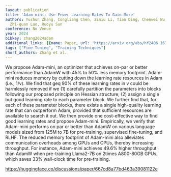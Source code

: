 ```yaml
---
layout: publication
title: 'Adam-mini: Use Fewer Learning Rates To Gain More'
authors: Yushun Zhang, Congliang Chen, Ziniu Li, Tian Ding, Chenwei Wu, Yinyu Ye,
  Zhi-quan Luo, Ruoyu Sun
conference: No Venue
year: 2024
bibkey: zhang2024adam
additional_links: [{name: Paper, url: 'https://arxiv.org/abs/hf2406.16793'}]
tags: ["Fine-Tuning", "Training Techniques"]
short_authors: Zhang et al.
---
```

We propose Adam-mini, an optimizer that achieves on-par or better performance than AdamW with 45% to 50% less memory footprint. Adam-mini reduces memory by cutting down the learning rate resources in Adam (i.e., 1/v). We find that geq 90% of these learning rates in v could be harmlessly removed if we (1) carefully partition the parameters into blocks following our proposed principle on Hessian structure; (2) assign a single but good learning rate to each parameter block. We further find that, for each of these parameter blocks, there exists a single high-quality learning rate that can outperform Adam, provided that sufficient resources are available to search it out. We then provide one cost-effective way to find good learning rates and propose Adam-mini. Empirically, we verify that Adam-mini performs on par or better than AdamW on various language models sized from 125M to 7B for pre-training, supervised fine-tuning, and RLHF. The reduced memory footprint of Adam-mini also alleviates communication overheads among GPUs and CPUs, thereby increasing throughput. For instance, Adam-mini achieves 49.6% higher throughput than AdamW when pre-training Llama2-7B on 2times A800-80GB GPUs, which saves 33% wall-clock time for pre-training.

https://huggingface.co/discussions/paper/667cd8a77bd463a39081122e